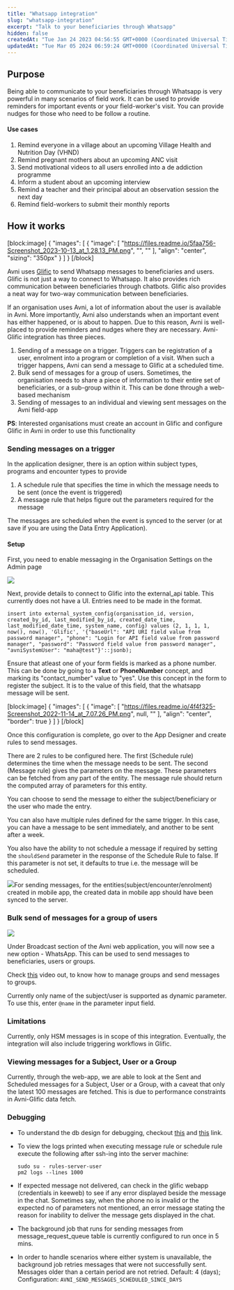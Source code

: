 ```yaml
---
title: "Whatsapp integration"
slug: "whatsapp-integration"
excerpt: "Talk to your beneficiaries through Whatsapp"
hidden: false
createdAt: "Tue Jan 24 2023 04:56:55 GMT+0000 (Coordinated Universal Time)"
updatedAt: "Tue Mar 05 2024 06:59:24 GMT+0000 (Coordinated Universal Time)"
---
```

## Purpose

Being able to communicate to your beneficiaries through Whatsapp is very powerful in many scenarios of field work. It can be used to provide reminders for important events or your field-worker's visit. You can provide nudges for those who need to be follow a routine. 

#### Use cases

1. Remind everyone in a village about an upcoming Village Health and Nutrition Day (VHND)
2. Remind pregnant mothers about an upcoming ANC visit
3. Send motivational videos to all users enrolled into a de addiction programme
4. Inform a student about an upcoming interview
5. Remind a teacher and their principal about an observation session the next day
6. Remind field-workers to submit their monthly reports

## How it works

[block:image]
{
  "images": [
    {
      "image": [
        "https://files.readme.io/5faa756-Screenshot_2023-10-13_at_1.28.13_PM.png",
        "",
        ""
      ],
      "align": "center",
      "sizing": "350px"
    }
  ]
}
[/block]


Avni uses [Glific](https://glific.org/) to send Whatsapp messages to beneficiaries and users. Glific is not just a way to connect to Whatsapp. It also provides rich communication between beneficiaries through chatbots. Glific also provides a neat way for two-way communication between beneficiaries. 

If an organisation uses Avni, a lot of information about the user is available in Avni. More importantly, Avni also understands when an important event has either happened, or is about to happen. Due to this reason, Avni is well-placed to provide reminders and nudges where they are necessary. Avni-Glific integration has three pieces. 

1. Sending of a message on a trigger. Triggers can be registration of a user, enrolment into a program or completion of a visit. When such a trigger happens, Avni can send a message to Glific at a scheduled time. 
2. Bulk send of messages for a group of users. Sometimes, the organisation needs to share a piece of information to their entire set of beneficiaries, or a sub-group within it. This can be done through a web-based mechanism
3. Sending of messages to an individual and viewing sent messages on the Avni field-app

**PS**: Interested organisations must create an account in Glific and configure Glific in Avni in order to use this functionality

### Sending messages on a trigger

In the application designer, there is an option within subject types, programs and encounter types to provide 

1. A schedule rule that specifies the time in which the message needs to be sent (once the event is triggered)
2. A message rule that helps figure out the parameters required for the message

The messages are scheduled when the event is synced to the server (or at save if you are using the Data Entry Application). 

#### Setup

First, you need to enable messaging in the Organisation Settings on the Admin page

![](https://files.readme.io/69637ed-image.png)

Next, provide details to connect to Glific into the external_api table. This currently does not have a UI. Entries need to be made in the format. 

`insert into external_system_config(organisation_id, version, created_by_id, last_modified_by_id, created_date_time, last_modified_date_time, system_name, config)
values (2, 1, 1, 1, now(), now(), 'Glific', '{"baseUrl": "API URI field value from password manager", "phone": "Login for API field value from password manager", "password": "Password field value from password manager", "avniSystemUser": "maha@test"}'::jsonb);`

Ensure that atleast one of your form fields is marked as a phone number. This can be done by going to a **Text** or **PhoneNumber** concept, and marking its "contact_number" value to "yes". Use this concept in the form to register the subject. It is to the value of this field, that the whatsapp message will be sent.

[block:image]
{
  "images": [
    {
      "image": [
        "https://files.readme.io/4f4f325-Screenshot_2022-11-14_at_7.07.26_PM.png",
        null,
        ""
      ],
      "align": "center",
      "border": true
    }
  ]
}
[/block]


Once this configuration is complete, go over to the App Designer and create rules to send messages. 

There are 2 rules to be configured here. The first (Schedule rule) determines the time when the message needs to be sent. The second (Message rule) gives the parameters on the message. These parameters can be fetched from any part of the entity. The message rule should return the computed array of parameters for this entity. 

You can choose to send the message to either the subject/beneficiary or the user who made the entry. 

You can also have multiple rules defined for the same trigger. In this case, you can have a message to be sent immediately, and another to be sent after a week.

You also have the ability to not schedule a message if required by setting the `shouldSend` parameter in the response of the Schedule Rule to false. If this parameter is not set, it defaults to true i.e. the message will be scheduled.

![](https://files.readme.io/cbed815-image.png)For sending messages, for the entities(subject/encounter/enrolment) created in mobile app, the created data in mobile app should have been synced to the server.

### Bulk send of messages for a group of users

![](https://files.readme.io/958a89d-image.png)

Under Broadcast section of the Avni web application, you will now see a new option - WhatsApp. This can be used to send messages to beneficiaries, users or groups. 

Check [this](https://drive.google.com/file/d/1J2qt1s2ltJoOjQoWXdmq1GZA171usPsq/view?usp=share_link) video out, to know how to manage groups and send messages to groups.

Currently only name of the subject/user is supported as dynamic parameter. To use this, enter `@name` in the parameter input field.

### Limitations

Currently, only HSM messages is in scope of this integration. Eventually, the integration will also include triggering workflows in Glific.

### Viewing messages for a Subject, User or a Group

Currently, through the web-app, we are able to look at the Sent and Scheduled messages for a Subject, User or a Group, with a caveat that only the latest 100 messages are fetched. This is due to performance constraints in Avni-Glific data fetch.

### Debugging

- To understand the db design for debugging, checkout [this](https://avni.readme.io/docs/understanding-whatsapp-integration-tables#to-understand-the-status-of-automatic-messages) and [this](https://dbdiagram.io/d/63bb840e7d39e42284e9a83d) link.
- To view the logs printed when executing message rule or schedule rule execute the following after ssh-ing into the server machine:

  ```
  sudo su - rules-server-user
  pm2 logs --lines 1000
  ```
- If expected message not delivered, can check in the glific webapp (credentials in keeweb) to see if any error displayed beside the message in the chat. Sometimes say, when the phone no is invalid or the expected no of parameters not mentioned, an error message stating the reason for inability to deliver the message gets displayed in the chat.
- The background job that runs for sending messages from message_request_queue table is currently configured to run once in 5 mins.
- In order to handle scenarios where either system is unavailable, the background job retries messages that were not successfully sent. Messages older than a certain period are not retried. Default: 4 (days); Configuration: `AVNI_SEND_MESSAGES_SCHEDULED_SINCE_DAYS`
